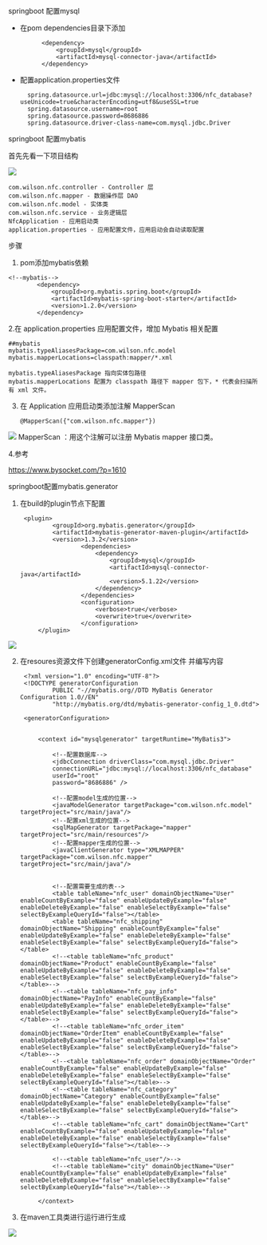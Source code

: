 springboot 配置mysql
* 在pom dependencies目录下添加 

    <!-- MYSQL -->
    		<dependency>
    			<groupId>mysql</groupId>
    			<artifactId>mysql-connector-java</artifactId>
    		</dependency>
    		
* 配置application.properties文件


        spring.datasource.url=jdbc:mysql://localhost:3306/nfc_database?useUnicode=true&characterEncoding=utf8&useSSL=true
        spring.datasource.username=root
        spring.datasource.password=8686886
        spring.datasource.driver-class-name=com.mysql.jdbc.Driver





springboot 配置mybatis

首先先看一下项目结构

![](http://p83p6si92.bkt.clouddn.com/2018-06-20-15294842194122.jpg)



    
    com.wilson.nfc.controller - Controller 层
    com.wilson.nfc.mapper - 数据操作层 DAO
    com.wilson.nfc.model - 实体类
    com.wilson.nfc.service - 业务逻辑层
    NfcApplication - 应用启动类
    application.properties - 应用配置文件，应用启动会自动读取配置



步骤
1.    pom添加mybatis依赖
    
    <!--mybatis-->
    		<dependency>
    			<groupId>org.mybatis.spring.boot</groupId>
    			<artifactId>mybatis-spring-boot-starter</artifactId>
    			<version>1.2.0</version>
    		</dependency>

		
2.在 application.properties 应用配置文件，增加 Mybatis 相关配置

    
    ##mybatis
    mybatis.typeAliasesPackage=com.wilson.nfc.model
    mybatis.mapperLocations=classpath:mapper/*.xml
        
    mybatis.typeAliasesPackage 指向实体包路径
    mybatis.mapperLocations 配置为 classpath 路径下 mapper 包下，* 代表会扫描所有 xml 文件。
    
3.   在 Application 应用启动类添加注解 MapperScan

         @MapperScan({"com.wilson.nfc.mapper"})  
         
![](http://p83p6si92.bkt.clouddn.com/2018-06-20-15294846381848.jpg)
MapperScan ：用这个注解可以注册 Mybatis mapper 接口类。
      
4.参考

https://www.bysocket.com/?p=1610   




springboot配置mybatis.generator 

1. 在build的plugin节点下配置

        <plugin>
        		<groupId>org.mybatis.generator</groupId>
        		<artifactId>mybatis-generator-maven-plugin</artifactId>
        		<version>1.3.2</version>
        				<dependencies>
        					<dependency>
        						<groupId>mysql</groupId>
        						<artifactId>mysql-connector-java</artifactId>
        						<version>5.1.22</version>
        					</dependency>
        				</dependencies>
        				<configuration>
        					<verbose>true</verbose>
        					<overwrite>true</overwrite>
        				</configuration>
        	</plugin>
![](http://p83p6si92.bkt.clouddn.com/2018-06-20-15294859612000.jpg)



2. 在resoures资源文件下创建generatorConfig.xml文件 并编写内容

        
        <?xml version="1.0" encoding="UTF-8"?>
        <!DOCTYPE generatorConfiguration
                PUBLIC "-//mybatis.org//DTD MyBatis Generator Configuration 1.0//EN"
                "http://mybatis.org/dtd/mybatis-generator-config_1_0.dtd">
        
        <generatorConfiguration>
        
        
            <context id="mysqlgenerator" targetRuntime="MyBatis3">
        
                <!--配置数据库-->
                <jdbcConnection driverClass="com.mysql.jdbc.Driver"
                connectionURL="jdbc:mysql://localhost:3306/nfc_database"
                userId="root"
                password="8686886" />
        
                <!--配置model生成的位置-->
                <javaModelGenerator targetPackage="com.wilson.nfc.model" targetProject="src/main/java"/>
                <!--配置xml生成的位置-->
                <sqlMapGenerator targetPackage="mapper" targetProject="src/main/resources"/>
                <!--配置mapper生成的位置-->
                <javaClientGenerator type="XMLMAPPER" targetPackage="com.wilson.nfc.mapper" targetProject="src/main/java"/>
        
        
                <!--配置需要生成的表-->
                <table tableName="nfc_user" domainObjectName="User" enableCountByExample="false" enableUpdateByExample="false" enableDeleteByExample="false" enableSelectByExample="false" selectByExampleQueryId="false"></table>
                <table tableName="nfc_shipping" domainObjectName="Shipping" enableCountByExample="false" enableUpdateByExample="false" enableDeleteByExample="false" enableSelectByExample="false" selectByExampleQueryId="false"></table>
                <!--<table tableName="nfc_product" domainObjectName="Product" enableCountByExample="false" enableUpdateByExample="false" enableDeleteByExample="false" enableSelectByExample="false" selectByExampleQueryId="false"></table>-->
                <!--<table tableName="nfc_pay_info" domainObjectName="PayInfo" enableCountByExample="false" enableUpdateByExample="false" enableDeleteByExample="false" enableSelectByExample="false" selectByExampleQueryId="false"></table>-->
                <!--<table tableName="nfc_order_item" domainObjectName="OrderItem" enableCountByExample="false" enableUpdateByExample="false" enableDeleteByExample="false" enableSelectByExample="false" selectByExampleQueryId="false"></table>-->
                <!--<table tableName="nfc_order" domainObjectName="Order" enableCountByExample="false" enableUpdateByExample="false" enableDeleteByExample="false" enableSelectByExample="false" selectByExampleQueryId="false"></table>-->
                <!--<table tableName="nfc_category" domainObjectName="Category" enableCountByExample="false" enableUpdateByExample="false" enableDeleteByExample="false" enableSelectByExample="false" selectByExampleQueryId="false"></table>-->
                <!--<table tableName="nfc_cart" domainObjectName="Cart" enableCountByExample="false" enableUpdateByExample="false" enableDeleteByExample="false" enableSelectByExample="false" selectByExampleQueryId="false"></table>-->
        
                <!--<table tableName="nfc_user"/>-->
                <!--<table tableName="city" domainObjectName="User" enableCountByExample="false" enableUpdateByExample="false" enableDeleteByExample="false" enableSelectByExample="false" selectByExampleQueryId="false"></table>-->
        
            </context>
    
    </generatorConfiguration>

3. 在maven工具类进行运行进行生成

![](http://p83p6si92.bkt.clouddn.com/2018-06-20-15294861472184.jpg)



